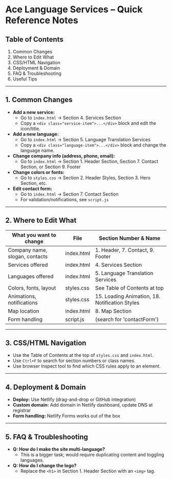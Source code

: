 # Ace Language Services – Quick Reference Notes

## Table of Contents
1. Common Changes
2. Where to Edit What
3. CSS/HTML Navigation
4. Deployment & Domain
5. FAQ & Troubleshooting
6. Useful Tips

---

## 1. Common Changes

- **Add a new service:**
  - Go to `index.html` → Section 4. Services Section
  - Copy a `<div class="service-item">...</div>` block and edit the icon/title.
- **Add a new language:**
  - Go to `index.html` → Section 5. Language Translation Services
  - Copy a `<div class="language-item">...</div>` block and change the language name.
- **Change company info (address, phone, email):**
  - Go to `index.html` → Section 1. Header Section, Section 7. Contact Section, or Section 9. Footer
- **Change colors or fonts:**
  - Go to `styles.css` → Section 2. Header Styles, Section 3. Hero Section, etc.
- **Edit contact form:**
  - Go to `index.html` → Section 7. Contact Section
  - For validation/notifications, see `script.js`

---

## 2. Where to Edit What

| What you want to change         | File         | Section Number & Name                |
|---------------------------------|--------------|--------------------------------------|
| Company name, slogan, contacts  | index.html   | 1. Header, 7. Contact, 9. Footer     |
| Services offered                | index.html   | 4. Services Section                  |
| Languages offered               | index.html   | 5. Language Translation Services     |
| Colors, fonts, layout           | styles.css   | See Table of Contents at top         |
| Animations, notifications       | styles.css   | 15. Loading Animation, 18. Notification Styles |
| Map location                    | index.html   | 8. Map Section                       |
| Form handling                   | script.js    | (search for 'contactForm')           |

---

## 3. CSS/HTML Navigation
- Use the Table of Contents at the top of `styles.css` and `index.html`.
- Use `Ctrl+F` to search for section numbers or class names.
- Use browser Inspect tool to find which CSS rules apply to an element.

---

## 4. Deployment & Domain
- **Deploy:** Use Netlify (drag-and-drop or GitHub integration)
- **Custom domain:** Add domain in Netlify dashboard, update DNS at registrar
- **Form handling:** Netlify Forms works out of the box

---

## 5. FAQ & Troubleshooting
- **Q: How do I make the site multi-language?**
  - This is a bigger task; would require duplicating content and toggling languages.
- **Q: How do I change the logo?**
  - Replace the `<h1>` in Section 1. Header Section with an `<img>` tag.


